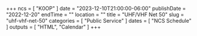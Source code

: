 +++
ncs = [ "K0OP" ]
date = "2023-12-10T21:00:00-06:00"
publishDate = "2022-12-20"
endTime = ""
location = ""
title = "UHF/VHF Net 50"
slug = "uhf-vhf-net-50"
categories = [ "Public Service" ]
dates = [ "NCS Schedule" ]
outputs = [ "HTML", "Calendar" ]
+++
